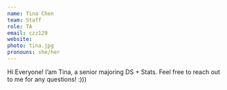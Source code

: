 ```yaml
---
name: Tina Chen
team: Staff
role: TA
email: czz129
website: 
photo: tina.jpg
pronouns: she/her
---
```


Hi Everyone! I’am Tina, a senior majoring DS + Stats. Feel free to reach out to me for any questions! :)))
